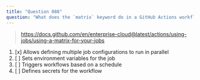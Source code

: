 ```yaml
---
title: "Question 088"
question: "What does the `matrix` keyword do in a GitHub Actions workflow?"
---
```



> https://docs.github.com/en/enterprise-cloud@latest/actions/using-jobs/using-a-matrix-for-your-jobs
1. [x] Allows defining multiple job configurations to run in parallel
1. [ ] Sets environment variables for the job
1. [ ] Triggers workflows based on a schedule
1. [ ] Defines secrets for the workflow
